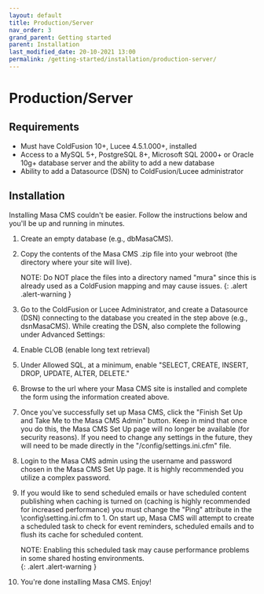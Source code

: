 ```yaml
---
layout: default
title: Production/Server
nav_order: 3
grand_parent: Getting started
parent: Installation
last_modified_date: 20-10-2021 13:00
permalink: /getting-started/installation/production-server/
---
```


# Production/Server

## Requirements
- Must have ColdFusion 10+, Lucee 4.5.1.000+, installed
- Access to a MySQL 5+, PostgreSQL 8+, Microsoft SQL 2000+ or Oracle 10g+ database server and the ability to add a new database
- Ability to add a Datasource (DSN) to ColdFusion/Lucee administrator

## Installation
Installing Masa CMS couldn't be easier. Follow the instructions below and you'll be up and running in minutes.

1. Create an empty database (e.g., dbMasaCMS).

2. Copy the contents of the Masa CMS .zip file into your webroot (the directory where your site will live).

    NOTE: Do NOT place the files into a directory named "mura" since this is already used as a ColdFusion mapping and may cause issues.
    {: .alert .alert-warning }

3. Go to the ColdFusion or Lucee Administrator, and create a Datasource (DSN) connecting to the database you created in the step above (e.g., dsnMasaCMS). While creating the DSN, also complete the following under Advanced Settings:
  1. Enable CLOB (enable long text retrieval)
  2. Under Allowed SQL, at a minimum, enable "SELECT, CREATE, INSERT, DROP, UPDATE, ALTER, DELETE."

4. Browse to the url where your Masa CMS site is installed and complete the form using the information created above.

5. Once you've successfully set up Masa CMS, click the "Finish Set Up and Take Me to the Masa CMS Admin" button. Keep in mind that once you do this, the Masa CMS Set Up page will no longer be available (for security reasons). If you need to change any settings in the future, they will need to be made directly in  the "/config/settings.ini.cfm" file.

6. Login to the Masa CMS admin using the username and password chosen in the Masa CMS Set Up page. It is highly recommended you utilize a complex password.

7. If you would like to send scheduled emails or have scheduled content publishing when caching is turned on (caching is highly recommended for increased performance) you must change the "Ping" attribute in the \config\setting.ini.cfm to 1. On start up, Masa CMS will attempt to create a scheduled task to check for event reminders, scheduled emails and to flush its cache for scheduled content.

    NOTE: Enabling this scheduled task may cause performance problems in some shared hosting environments.      
    {: .alert .alert-warning }

8. You're done installing Masa CMS. Enjoy!